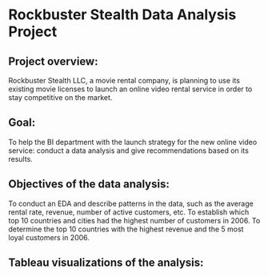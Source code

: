 # Rockbuster Stealth Data Analysis Project



## Project overview:

Rockbuster Stealth LLC, a movie rental company, is planning to use its existing movie licenses to launch an online video rental service in order to stay competitive on the market.

## Goal:

To help the BI department with the launch strategy for the new online video service: conduct a data analysis and give recommendations based on its results.

## Objectives of the data analysis:

To conduct an EDA and describe patterns in the data, such as the average rental rate, revenue, number of active customers, etc.
To establish which top 10 countries and cities had the highest number of customers in 2006.
To determine the top 10 countries with the highest revenue and the 5 most loyal customers in 2006.


## Tableau visualizations of the analysis:
